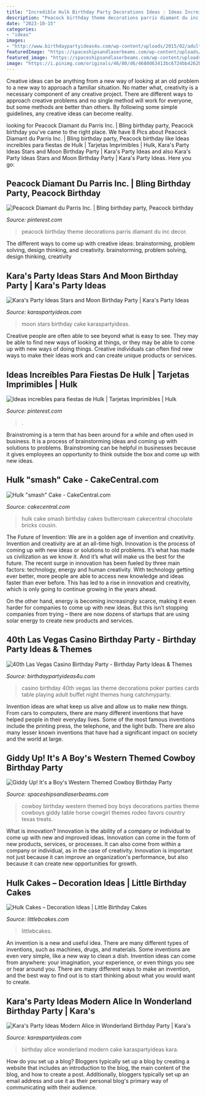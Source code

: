 ```yaml
---
title: "Incredible Hulk Birthday Party Decorations Ideas : Ideas Increíbles Para Fiestas De Hulk"
description: "Peacock birthday theme decorations parris diamant du inc decor"
date: "2023-10-15"
categories:
- "ideas"
images:
- "http://www.birthdaypartyideas4u.com/wp-content/uploads/2015/02/adult-40th-las-vegas-casino-birthday-party-ideas-decorations-poker-party-ideas-550x412.jpg"
featuredImage: "https://spaceshipsandlaserbeams.com/wp-content/uploads/2015/09/cowboy-birthday-party-ideas-for-boys.jpg"
featured_image: "https://spaceshipsandlaserbeams.com/wp-content/uploads/2015/09/cowboy-birthday-party-ideas-for-boys.jpg"
image: "https://i.pinimg.com/originals/46/80/d6/4680d63413bc6724bb4262bd0c4d84f9.jpg"
---
```



Creative ideas can be anything from a new way of looking at an old problem to a new way to approach a familiar situation. No matter what, creativity is a necessary component of any creative project. There are different ways to approach creative problems and no single method will work for everyone, but some methods are better than others. By following some simple guidelines, any creative ideas can become reality.

	

		
looking for Peacock Diamant du Parris Inc. | Bling birthday party, Peacock birthday you've came to the right place. We have 8 Pics about Peacock Diamant du Parris Inc. | Bling birthday party, Peacock birthday like Ideas increíbles para fiestas de Hulk | Tarjetas Imprimibles | Hulk, Kara&#039;s Party Ideas Stars and Moon Birthday Party | Kara&#039;s Party Ideas and also Kara&#039;s Party Ideas Stars and Moon Birthday Party | Kara&#039;s Party Ideas. Here you go:
		
    
## Peacock Diamant Du Parris Inc. | Bling Birthday Party, Peacock Birthday

<img loading=lazy src="https://i.pinimg.com/originals/46/80/d6/4680d63413bc6724bb4262bd0c4d84f9.jpg" onerror="this.onerror=null;this.src='https://tse2.mm.bing.net/th?id=OIP.G3oMryL8Bhc3kqCoZWy31gHaNK&amp;pid=15.1';" alt="Peacock Diamant du Parris Inc. | Bling birthday party, Peacock birthday">

_Source: pinterest.com_

>peacock birthday theme decorations parris diamant du inc decor. 

	

The different ways to come up with creative ideas: brainstorming, problem solving, design thinking, and creativity.
brainstorming, problem solving, design thinking, creativity

    
## Kara&#039;s Party Ideas Stars And Moon Birthday Party | Kara&#039;s Party Ideas

<img loading=lazy src="http://karaspartyideas.com/wp-content/uploads/2017/09/Stars-and-Moon-Birthday-Party-via-Karas-Party-Ideas-KarasPartyIdeas.com1_.jpg" onerror="this.onerror=null;this.src='https://tse2.mm.bing.net/th?id=OIP.CL6AqzQqhGnJ3l4SPK6eCAHaLH&amp;pid=15.1';" alt="Kara&#039;s Party Ideas Stars and Moon Birthday Party | Kara&#039;s Party Ideas">

_Source: karaspartyideas.com_

>moon stars birthday cake karaspartyideas. 

	

Creative people are often able to see beyond what is easy to see. They may be able to find new ways of looking at things, or they may be able to come up with new ways of doing things. Creative individuals can often find new ways to make their ideas work and can create unique products or services.

    
## Ideas Increíbles Para Fiestas De Hulk | Tarjetas Imprimibles | Hulk

<img loading=lazy src="https://i.pinimg.com/736x/54/63/f7/5463f74251cbd6a4b9935d07519b23d3.jpg" onerror="this.onerror=null;this.src='https://tse2.mm.bing.net/th?id=OIP.oxGcsFGsTZyta24ZMRHx2gHaJ4&amp;pid=15.1';" alt="Ideas increíbles para fiestas de Hulk | Tarjetas Imprimibles | Hulk">

_Source: pinterest.com_

>. 

	

Brainstroming is a term that has been around for a while and often used in business. It is a process of brainstorming ideas and coming up with solutions to problems. Brainstroming can be helpful in businesses because it gives employees an opportunity to think outside the box and come up with new ideas.

    
## Hulk &quot;smash&quot; Cake - CakeCentral.com

<img loading=lazy src="https://cdn001.cakecentral.com/gallery/2015/09/900_61qU3WPcox-hulk-smash-cake.jpg" onerror="this.onerror=null;this.src='https://tse1.mm.bing.net/th?id=OIP.0ivSj-5SKePx75pPZrLzegHaHa&amp;pid=15.1';" alt="Hulk &quot;smash&quot; Cake - CakeCentral.com">

_Source: cakecentral.com_

>hulk cake smash birthday cakes buttercream cakecentral chocolate bricks cousin. 

	

The Future of Invention: We are in a golden age of invention and creativity.
Invention and creativity are at an all-time high. Innovation is the process of coming up with new ideas or solutions to old problems. It’s what has made us civilization as we know it. And it’s what will make us the best for the future.
The recent surge in innovation has been fueled by three main factors: technology, energy and human creativity. With technology getting ever better, more people are able to access new knowledge and ideas faster than ever before. This has led to a rise in innovation and creativity, which is only going to continue growing in the years ahead.

On the other hand, energy is becoming increasingly scarce, making it even harder for companies to come up with new ideas. But this isn’t stopping companies from trying – there are now dozens of startups that are using solar energy to create new products and services.

    
## 40th Las Vegas Casino Birthday Party - Birthday Party Ideas &amp; Themes

<img loading=lazy src="http://www.birthdaypartyideas4u.com/wp-content/uploads/2015/02/adult-40th-las-vegas-casino-birthday-party-ideas-decorations-poker-party-ideas-550x412.jpg" onerror="this.onerror=null;this.src='https://tse1.mm.bing.net/th?id=OIP.6ZB2ZaM157z4YK9a6kYE8wHaFj&amp;pid=15.1';" alt="40th Las Vegas Casino Birthday Party - Birthday Party Ideas &amp; Themes">

_Source: birthdaypartyideas4u.com_

>casino birthday 40th vegas las theme decorations poker parties cards table playing adult buffet night themes hung catchmyparty. 

	

Invention ideas are what keep us alive and allow us to make new things. From cars to computers, there are many different inventions that have helped people in their everyday lives. Some of the most famous inventions include the printing press, the telephone, and the light bulb. There are also many lesser known inventions that have had a significant impact on society and the world at large.

    
## Giddy Up! It&#039;s A Boy&#039;s Western Themed Cowboy Birthday Party

<img loading=lazy src="https://spaceshipsandlaserbeams.com/wp-content/uploads/2015/09/cowboy-birthday-party-ideas-for-boys.jpg" onerror="this.onerror=null;this.src='https://tse2.mm.bing.net/th?id=OIP.BnvaMRx1U9O6ZyJczH1RyAHaLH&amp;pid=15.1';" alt="Giddy Up! It&#039;s a Boy&#039;s Western Themed Cowboy Birthday Party">

_Source: spaceshipsandlaserbeams.com_

>cowboy birthday western themed boy boys decorations parties theme cowboys giddy table horse cowgirl themes rodeo favors country texas treats. 

	

What is innovation?
Innovation is the ability of a company or individual to come up with new and improved ideas. Innovation can come in the form of new products, services, or processes. It can also come from within a company or individual, as in the case of creativity. Innovation is important not just because it can improve an organization's performance, but also because it can create new opportunities for growth.

    
## Hulk Cakes – Decoration Ideas | Little Birthday Cakes

<img loading=lazy src="https://www.littlebcakes.com/wp-content/uploads/2014/01/Incredible-Hulk-Cake-Pan.jpg" onerror="this.onerror=null;this.src='https://tse2.mm.bing.net/th?id=OIP.GWvASarsAEoiCNu2ogTw8gHaLN&amp;pid=15.1';" alt="Hulk Cakes – Decoration Ideas | Little Birthday Cakes">

_Source: littlebcakes.com_

>littlebcakes. 

	

An invention is a new and useful idea. There are many different types of inventions, such as machines, drugs, and materials. Some inventions are even very simple, like a new way to clean a dish. Invention ideas can come from anywhere: your imagination, your experience, or even things you see or hear around you. There are many different ways to make an invention, and the best way to find out is to start thinking about what you would want to create.

    
## Kara&#039;s Party Ideas Modern Alice In Wonderland Birthday Party | Kara&#039;s

<img loading=lazy src="https://karaspartyideas.com/wp-content/uploads/2017/09/Modern-Alice-in-Wonderland-Birthday-Party-via-Karas-Party-Ideas-KarasPartyIdeas.com49.jpg" onerror="this.onerror=null;this.src='https://tse2.mm.bing.net/th?id=OIP.q6tV-wF6QsuySW6FufY75gHaLI&amp;pid=15.1';" alt="Kara&#039;s Party Ideas Modern Alice in Wonderland Birthday Party | Kara&#039;s">

_Source: karaspartyideas.com_

>birthday alice wonderland modern cake karaspartyideas kara. 

	

How do you set up a blog?
Bloggers typically set up a blog by creating a website that includes an introduction to the blog, the main content of the blog, and how to create a post. Additionally, bloggers typically set up an email address and use it as their personal blog's primary way of communicating with their audience.

